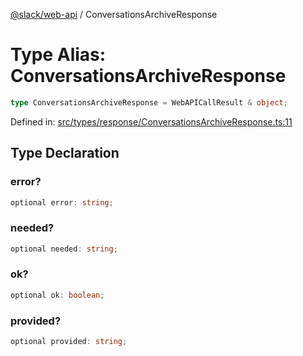 [@slack/web-api](../index.md) / ConversationsArchiveResponse

# Type Alias: ConversationsArchiveResponse

```ts
type ConversationsArchiveResponse = WebAPICallResult & object;
```

Defined in: [src/types/response/ConversationsArchiveResponse.ts:11](https://github.com/slackapi/node-slack-sdk/blob/main/packages/web-api/src/types/response/ConversationsArchiveResponse.ts#L11)

## Type Declaration

### error?

```ts
optional error: string;
```

### needed?

```ts
optional needed: string;
```

### ok?

```ts
optional ok: boolean;
```

### provided?

```ts
optional provided: string;
```
